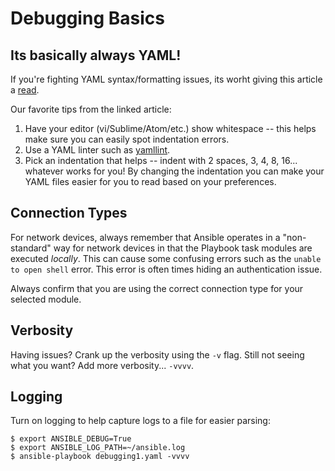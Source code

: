 # Debugging Basics

## Its basically always YAML!

If you're fighting YAML syntax/formatting issues, its worht giving this article a [read](https://www.redhat.com/sysadmin/yaml-tips).

Our favorite tips from the linked article:

1. Have your editor (vi/Sublime/Atom/etc.) show whitespace -- this helps make sure you can easily spot indentation errors.
2. Use a YAML linter such as [yamllint](https://pypi.org/project/yamllint/).
3. Pick an indentation that helps -- indent with 2 spaces, 3, 4, 8, 16... whatever works for you! By changing the indentation you can make your YAML files easier for you to read based on your preferences.


## Connection Types

For network devices, always remember that Ansible operates in a "non-standard" way for network devices in that the Playbook task modules are executed *locally*. This can cause some confusing errors such as the `unable to open shell` error. This error is often times hiding an authentication issue.

Always confirm that you are using the correct connection type for your selected module.

## Verbosity

Having issues? Crank up the verbosity using the `-v` flag. Still not seeing what you want? Add more verbosity... `-vvvv`.


## Logging

Turn on logging to help capture logs to a file for easier parsing:

```
$ export ANSIBLE_DEBUG=True
$ export ANSIBLE_LOG_PATH=~/ansible.log
$ ansible-playbook debugging1.yaml -vvvv
```
